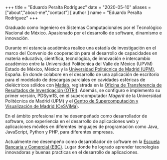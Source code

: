 +++
title = "Eduardo Peralta Rodríguez"
date = "2020-05-10"
aliases = ["about","about-me","contact"]
[ author ]
  name = "Eduardo Peralta Rodríguez"
+++

Graduado como Ingeniero en Sistemas Computacionales por el Tecnológico Nacional de México. Apasionado por
el desarrollo de software, dinamismo e innovación.

Durante mi estancia académica realice una estadía de investigación en el marco del Convenio de cooperación para el desarrollo de capacidades en materia educativa, científica, tecnológica, de innovación e intercambio académico entre la Universidad Politécnica del Valle de México (UPVM) Estado de México, México y la [Universidad Politécnica de Madrid (UPM)](https://www.upm.es/), España. En donde colabore en el desarrollo de una aplicación de escritorio para el modelado de descargas parciales en cavidades esféricas de dieléctricos sólidos con [Matlab](https://la.mathworks.com/products/matlab.html), registrada en la [Oficina de Transferencia de Resultados de Investigación (OTRI)](https://www.upm.es/Investigacion/innovacion/OTRI). Además, se configuro e implemento su primer versión, PDSym1S, en el supercomputador *Magerit* de la Universidad Politécnica de Madrid (UPM) y el [Centro de Supercomputación y Visualización de Madrid (CeSViMa)](https://www.cesvima.upm.es/).

En el ámbito profesional me he desempeñado como desarrollador de software, con experiencia en el desarrollo de aplicaciones web y aplicaciones móviles en diferentes lenguajes de programación como Java,
JavaScript, Python y PHP, para diferentes empresas.

Actualmente me desempeño como desarrollador de software en la [Escuela Bancaria y Comercial (EBC)](https://www.ebc.mx/). Lugar donde he logrado aprender tecnologías innovadoras y buenas
practicas en el desarrollo de aplicaciones.